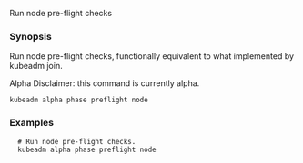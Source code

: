 Run node pre-flight checks

### Synopsis


Run node pre-flight checks, functionally equivalent to what implemented by kubeadm join. 

Alpha Disclaimer: this command is currently alpha.

```
kubeadm alpha phase preflight node
```

### Examples

```
  # Run node pre-flight checks.
  kubeadm alpha phase preflight node
```

